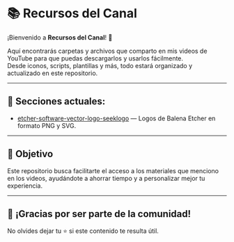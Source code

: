 # 📚 Recursos del Canal

¡Bienvenido a **Recursos del Canal**! 🚀

Aquí encontrarás carpetas y archivos que comparto en mis videos de YouTube para que puedas descargarlos y usarlos fácilmente.  
Desde iconos, scripts, plantillas y más, todo estará organizado y actualizado en este repositorio.

---

## 📂 Secciones actuales:

- [etcher-software-vector-logo-seeklogo](./etcher-software-vector-logo-seeklogo) — Logos de Balena Etcher en formato PNG y SVG.

---

## 🎯 Objetivo

Este repositorio busca facilitarte el acceso a los materiales que menciono en los videos, ayudándote a ahorrar tiempo y a personalizar mejor tu experiencia.

---

## 🙌 ¡Gracias por ser parte de la comunidad!

No olvides dejar tu ⭐ si este contenido te resulta útil.

